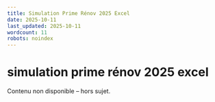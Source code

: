 ```yaml
---
title: Simulation Prime Rénov 2025 Excel
date: 2025-10-11
last_updated: 2025-10-11
wordcount: 11
robots: noindex
---
```


# simulation prime rénov 2025 excel

Contenu non disponible – hors sujet.